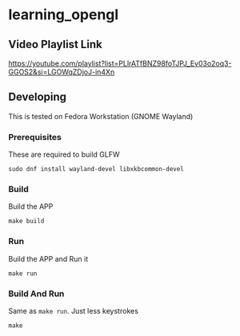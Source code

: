 # learning_opengl

## Video Playlist Link

https://youtube.com/playlist?list=PLlrATfBNZ98foTJPJ_Ev03o2oq3-GGOS2&si=LGOWqZDjoJ-in4Xn

## Developing

This is tested on Fedora Workstation (GNOME Wayland)

### Prerequisites

These are required to build GLFW

```shell
sudo dnf install wayland-devel libxkbcommon-devel
```

### Build

Build the APP

```shell
make build
```

### Run

Build the APP and Run it

```shell
make run
```

### Build And Run

Same as `make run`. Just less keystrokes

```shell
make
```
